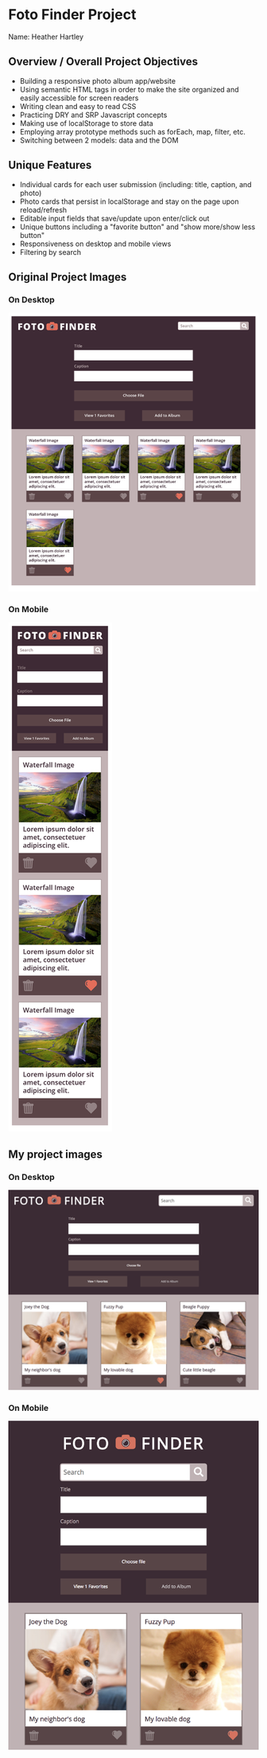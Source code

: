 # Foto Finder Project
Name: Heather Hartley

## Overview / Overall Project Objectives
- Building a responsive photo album app/website
- Using semantic HTML tags in order to make the site organized and easily accessible for screen readers
- Writing clean and easy to read CSS
- Practicing DRY and SRP Javascript concepts
- Making use of localStorage to store data
- Employing array prototype methods such as forEach, map, filter, etc.
- Switching between 2 models: data and the DOM

## Unique Features
- Individual cards for each user submission (including: title, caption, and photo)
- Photo cards that persist in localStorage and stay on the page upon reload/refresh
- Editable input fields that save/update upon enter/click out
- Unique buttons including a "favorite button" and "show more/show less button"
- Responsiveness on desktop and mobile views
- Filtering by search

## Original Project Images
### On Desktop
![Screenshot](fotofinder2-1.png)

### On Mobile
![Screenshot](fotofinder2-2.png)

## My project images
### On Desktop
![Screenshot](hh-fotofinder-desktop-img.png)

### On Mobile
![Screenshot](hh-fotofinder-mobile-img.png)
